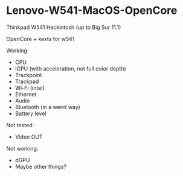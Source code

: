 # Lenovo-W541-MacOS-OpenCore

Thinkpad W541 Hackintosh (up to Big Sur 11.1)

OpenCore + kexts for w541

Working:
- CPU
- iGPU (with acceleration, not full color depth)
- Trackpoint
- Trackpad
- Wi-Fi (intel)
- Ethernet
- Audio
- Bluetooth (in a weird way)
- Battery level

Not tested:
- Video OUT

Not working:
- dGPU
- Maybe other things?
